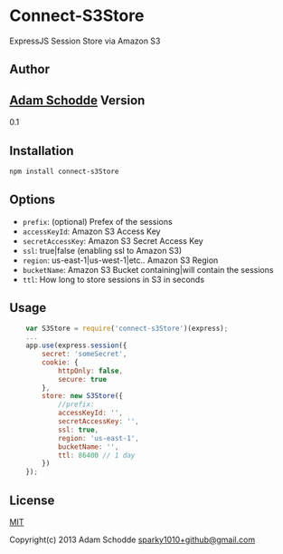 Connect-S3Store
=========
ExpressJS Session Store via Amazon S3

Author
------
[Adam Schodde]
Version
-------

0.1


Installation
--------------

```sh
npm install connect-s3Store
```

Options
-------
* `prefix`: (optional) Prefex of the sessions
* `accessKeyId`: Amazon S3 Access Key
* `secretAccessKey`: Amazon S3 Secret Access Key
* `ssl`: true|false (enabling ssl to Amazon S3)
* `region`: us-east-1|us-west-1|etc.. Amazon S3 Region
* `bucketName`: Amazon S3 Bucket containing|will contain the sessions
* `ttl`: How long to store sessions in S3 in seconds

Usage
-----
```javascript
    var S3Store = require('connect-s3Store')(express);
    ...
    app.use(express.session({
		secret: 'someSecret',
		cookie: {
			httpOnly: false, 
			secure: true
		},
		store: new S3Store({
			//prefix: 
			accessKeyId: '',
			secretAccessKey: '',
			ssl: true,
			region: 'us-east-1',
			bucketName: '',
			ttl: 86400 // 1 day
		})
	});
```

License
-------

[MIT]

Copyright(c) 2013 Adam Schodde <sparky1010+github@gmail.com>

  [Adam Schodde]: http://bitbucket.org/brutalhonesty
  [MIT]: http://www.tldrlegal.com/license/mit-license
